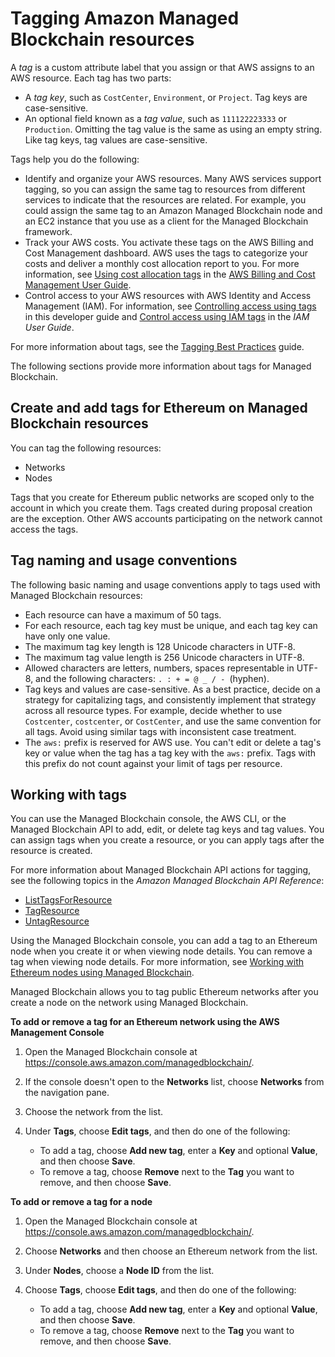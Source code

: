 # Tagging Amazon Managed Blockchain resources<a name="tagging"></a>

A *tag* is a custom attribute label that you assign or that AWS assigns to an AWS resource\. Each tag has two parts:
+ A *tag key*, such as `CostCenter`, `Environment`, or `Project`\. Tag keys are case\-sensitive\.
+ An optional field known as a *tag value*, such as `111122223333` or `Production`\. Omitting the tag value is the same as using an empty string\. Like tag keys, tag values are case\-sensitive\.

Tags help you do the following:
+ Identify and organize your AWS resources\. Many AWS services support tagging, so you can assign the same tag to resources from different services to indicate that the resources are related\. For example, you could assign the same tag to an Amazon Managed Blockchain node and an EC2 instance that you use as a client for the Managed Blockchain framework\.
+ Track your AWS costs\. You activate these tags on the AWS Billing and Cost Management dashboard\. AWS uses the tags to categorize your costs and deliver a monthly cost allocation report to you\. For more information, see [Using cost allocation tags](https://docs.aws.amazon.com/awsaccountbilling/latest/aboutv2/cost-alloc-tags.html) in the [AWS Billing and Cost Management User Guide](https://docs.aws.amazon.com/awsaccountbilling/latest/aboutv2/)\.
+ Control access to your AWS resources with AWS Identity and Access Management \(IAM\)\. For information, see [Controlling access using tags](security_iam_id-based-policy-examples.md#security_iam_id-based-policy-examples-tags) in this developer guide and [Control access using IAM tags](https://docs.aws.amazon.com/IAM/latest/UserGuide/access_iam-tags.html) in the *IAM User Guide*\.

For more information about tags, see the [Tagging Best Practices](http://aws.amazon.com/answers/account-management/aws-tagging-strategies/) guide\.

The following sections provide more information about tags for Managed Blockchain\.

## Create and add tags for Ethereum on Managed Blockchain resources<a name="create-and-add-tags"></a>

You can tag the following resources:
+ Networks
+ Nodes

Tags that you create for Ethereum public networks are scoped only to the account in which you create them\. Tags created during proposal creation are the exception\. Other AWS accounts participating on the network cannot access the tags\.

## Tag naming and usage conventions<a name="tagging-conventions"></a>

The following basic naming and usage conventions apply to tags used with Managed Blockchain resources:
+ Each resource can have a maximum of 50 tags\.
+ For each resource, each tag key must be unique, and each tag key can have only one value\.
+ The maximum tag key length is 128 Unicode characters in UTF\-8\.
+ The maximum tag value length is 256 Unicode characters in UTF\-8\.
+ Allowed characters are letters, numbers, spaces representable in UTF\-8, and the following characters: `. : + = @ _ / - `\(hyphen\)\.
+ Tag keys and values are case\-sensitive\. As a best practice, decide on a strategy for capitalizing tags, and consistently implement that strategy across all resource types\. For example, decide whether to use `Costcenter`, `costcenter`, or `CostCenter`, and use the same convention for all tags\. Avoid using similar tags with inconsistent case treatment\.
+ The `aws:` prefix is reserved for AWS use\. You can't edit or delete a tag's key or value when the tag has a tag key with the `aws:` prefix\. Tags with this prefix do not count against your limit of tags per resource\.

## Working with tags<a name="working-with-tags"></a>

You can use the Managed Blockchain console, the AWS CLI, or the Managed Blockchain API to add, edit, or delete tag keys and tag values\. You can assign tags when you create a resource, or you can apply tags after the resource is created\.

For more information about Managed Blockchain API actions for tagging, see the following topics in the *Amazon Managed Blockchain API Reference*:
+ [ListTagsForResource](https://docs.aws.amazon.com/managed-blockchain/latest/APIReference/API_ListTagsForResource.html)
+ [TagResource](https://docs.aws.amazon.com/managed-blockchain/latest/APIReference/API_TagResource.html)
+ [UntagResource](https://docs.aws.amazon.com/managed-blockchain/latest/APIReference/API_TagResource.html)

Using the Managed Blockchain console, you can add a tag to an Ethereum node when you create it or when viewing node details\. You can remove a tag when viewing node details\. For more information, see [Working with Ethereum nodes using Managed Blockchain](ethereum-nodes.md)\.

Managed Blockchain allows you to tag public Ethereum networks after you create a node on the network using Managed Blockchain\.

**To add or remove a tag for an Ethereum network using the AWS Management Console**

1. Open the Managed Blockchain console at [https://console\.aws\.amazon\.com/managedblockchain/](https://console.aws.amazon.com/managedblockchain/)\.

1. If the console doesn't open to the **Networks** list, choose **Networks** from the navigation pane\.

1. Choose the network from the list\.

1. Under **Tags**, choose **Edit tags**, and then do one of the following:
   + To add a tag, choose **Add new tag**, enter a **Key** and optional **Value**, and then choose **Save**\. 
   + To remove a tag, choose **Remove** next to the **Tag** you want to remove, and then choose **Save**\.

**To add or remove a tag for a node**

1. Open the Managed Blockchain console at [https://console\.aws\.amazon\.com/managedblockchain/](https://console.aws.amazon.com/managedblockchain/)\.

1. Choose **Networks** and then choose an Ethereum network from the list\.

1. Under **Nodes**, choose a **Node ID** from the list\.

1. Choose **Tags**, choose **Edit tags**, and then do one of the following:
   + To add a tag, choose **Add new tag**, enter a **Key** and optional **Value**, and then choose **Save**\. 
   + To remove a tag, choose **Remove** next to the **Tag** you want to remove, and then choose **Save**\.